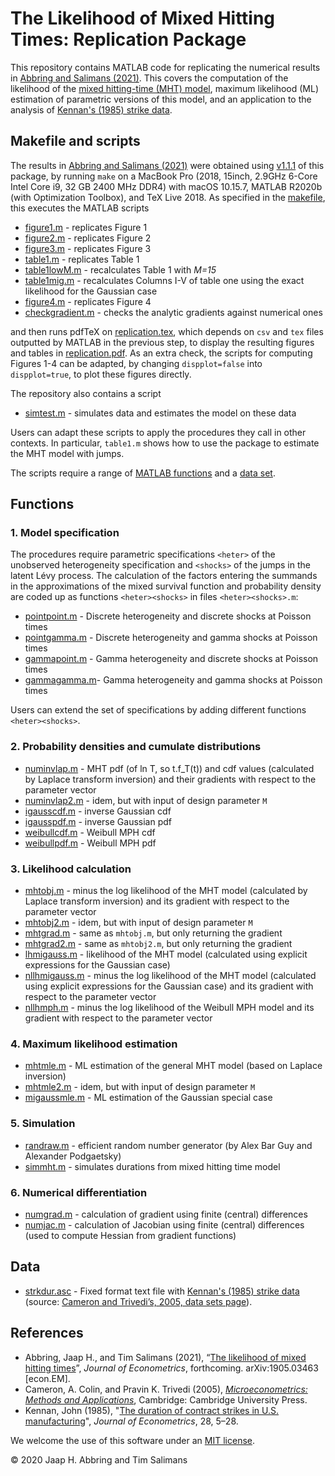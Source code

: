 # The Likelihood of Mixed Hitting Times: Replication Package

This repository contains MATLAB code for replicating the numerical results in [Abbring and Salimans (2021)](https://arxiv.org/abs/1905.03463). This covers the computation of the likelihood of the [mixed hitting-time (MHT) model](http://jaap.abbring.org/images/pdf/ecta7312.pdf), maximum likelihood (ML) estimation of parametric versions of this model, and an application to the analysis of [Kennan's (1985) strike data](https://www.ssc.wisc.edu/~jkennan/research/JEM85.pdf). 

## Makefile and scripts

The results in [Abbring and Salimans (2021)](https://arxiv.org/abs/1905.03463) were obtained using [v1.1.1](https://github.com/jabbring/mht-likelihood/releases/tag/v1.1.1) of this package, by running `make` on a MacBook Pro (2018, 15inch, 2.9GHz 6-Core Intel Core i9, 32 GB 2400 MHz DDR4) with macOS 10.15.7, MATLAB R2020b (with Optimization Toolbox), and TeX Live 2018. As specified in the [makefile](https://github.com/jabbring/mht-likelihood/blob/master/makefile), this executes the MATLAB scripts

- [figure1.m](https://github.com/jabbring/mht-likelihood/blob/master/figure1.m) -  replicates Figure 1
- [figure2.m](https://github.com/jabbring/mht-likelihood/blob/master/figure2.m) -  replicates Figure 2
- [figure3.m](https://github.com/jabbring/mht-likelihood/blob/master/figure3.m) -  replicates Figure 3
- [table1.m](https://github.com/jabbring/mht-likelihood/blob/master/table1.m) - replicates Table 1
- [table1lowM.m](https://github.com/jabbring/mht-likelihood/blob/master/table1lowM.m) - recalculates Table 1 with *M=15*
- [table1mig.m](https://github.com/jabbring/mht-likelihood/blob/master/table1mig.m) - recalculates Columns I-V of table one using the exact likelihood for the Gaussian case
- [figure4.m](https://github.com/jabbring/mht-likelihood/blob/master/figure4.m) - replicates Figure 4
- [checkgradient.m](https://github.com/jabbring/mht-likelihood/blob/master/checkgradient.m) - checks the analytic gradients against numerical ones

and then runs pdfTeX on [replication.tex](https://github.com/jabbring/mht-likelihood/blob/master/replication.tex), which depends on `csv` and `tex` files outputted by MATLAB in the previous step, to display the resulting figures and tables in [replication.pdf](https://github.com/jabbring/mht-likelihood/blob/master/replication.pdf). As an extra check, the scripts for computing Figures 1-4 can be adapted, by changing `dispplot=false` into `dispplot=true`, to plot these figures directly. 

The repository also contains a script

- [simtest.m](https://github.com/jabbring/mht-likelihood/blob/master/simtest.m) - simulates data and estimates the model on these data

Users can adapt these scripts to apply the procedures they call in other contexts. In particular, `table1.m` shows how to use the package to estimate the MHT model with jumps. 

The scripts require a range of [MATLAB functions](#functions) and a [data set](#data).

## Functions

### 1. Model specification

The procedures require parametric specifications `<heter>` of the unobserved heterogeneity specification and `<shocks>` of the jumps in the latent Lévy process. The calculation of the factors entering the summands in the approximations of the mixed survival function and probability density are coded up as functions `<heter><shocks>` in files `<heter><shocks>.m`:

- [pointpoint.m](https://github.com/jabbring/mht-likelihood/blob/master/pointpoint.m) - Discrete heterogeneity and discrete shocks at Poisson times
- [pointgamma.m](https://github.com/jabbring/mht-likelihood/blob/master/pointgamma.m) - Discrete heterogeneity and gamma shocks at Poisson times
- [gammapoint.m](https://github.com/jabbring/mht-likelihood/blob/master/gammapoint.m) - Gamma heterogeneity and discrete shocks at Poisson times
- [gammagamma.m](https://github.com/jabbring/mht-likelihood/blob/master/gammagamma.m)- Gamma heterogeneity and gamma shocks at Poisson times

Users can extend the set of specifications by adding different functions `<heter><shocks>`.

### 2. Probability densities and cumulate distributions

- [numinvlap.m](https://github.com/jabbring/mht-likelihood/blob/master/numinvlap.m) - MHT pdf (of ln T, so t.f_T(t)) and cdf values (calculated by Laplace transform inversion) and their gradients with respect to the parameter vector
- [numinvlap2.m](https://github.com/jabbring/mht-likelihood/blob/master/numinvlap2.m) - idem, but with input of design parameter `M`
- [igausscdf.m](https://github.com/jabbring/mht-likelihood/blob/master/igausscdf.m) - inverse Gaussian cdf
- [igausspdf.m](https://github.com/jabbring/mht-likelihood/blob/master/igausspdf.m) - inverse Gaussian pdf
- [weibullcdf.m](https://github.com/jabbring/mht-likelihood/blob/master/weibullcdf.m) - Weibull MPH cdf
- [weibullpdf.m](https://github.com/jabbring/mht-likelihood/blob/master/weibullpdf.m) - Weibull MPH pdf

### 3. Likelihood calculation

- [mhtobj.m](https://github.com/jabbring/mht-likelihood/blob/master/mhtobj.m) - minus the log likelihood of the MHT model (calculated by Laplace transform inversion) and its gradient with respect to the parameter vector
- [mhtobj2.m](https://github.com/jabbring/mht-likelihood/blob/master/mhtobj2.m) - idem, but with input of design parameter `M`
- [mhtgrad.m](https://github.com/jabbring/mht-likelihood/blob/master/mhtgrad.m) - same as `mhtobj.m`, but only returning the gradient
- [mhtgrad2.m](https://github.com/jabbring/mht-likelihood/blob/master/mhtgrad2.m) - same as `mhtobj2.m`, but only returning the gradient
- [lhmigauss.m](https://github.com/jabbring/mht-likelihood/blob/master/lhmigauss.m) - likelihood of the MHT model (calculated using explicit expressions for the Gaussian case)
- [nllhmigauss.m](https://github.com/jabbring/mht-likelihood/blob/master/nllhmigauss.m) - minus the log likelihood of the MHT model (calculated using explicit expressions for the Gaussian case) and its gradient with respect to the parameter vector
- [nllhmph.m](https://github.com/jabbring/mht-likelihood/blob/master/nllhmph.m) - minus the log likelihood of the Weibull MPH model and its gradient with respect to the parameter vector

### 4. Maximum likelihood estimation

- [mhtmle.m](https://github.com/jabbring/mht-likelihood/blob/master/mhtmle.m) - ML estimation of the general MHT model (based on Laplace inversion)
- [mhtmle2.m](https://github.com/jabbring/mht-likelihood/blob/master/mhtmle2.m) - idem, but with input of design parameter `M`
- [migaussmle.m](https://github.com/jabbring/mht-likelihood/blob/master/migaussmle.m) - ML estimation of the Gaussian special case

### 5. Simulation

- [randraw.m](https://github.com/jabbring/mht-likelihood/blob/master/randraw.m) - efficient random number generator (by Alex Bar Guy and Alexander Podgaetsky)
- [simmht.m](https://github.com/jabbring/mht-likelihood/blob/master/simmht.m) - simulates durations from mixed hitting time model

### 6. Numerical differentiation

- [numgrad.m](https://github.com/jabbring/mht-likelihood/blob/master/numgrad.m) - calculation of gradient using finite (central) differences
- [numjac.m](https://github.com/jabbring/mht-likelihood/blob/master/numjac.m) - calculation of Jacobian using finite (central) differences (used to compute Hessian from gradient functions)

## Data

- [strkdur.asc](https://github.com/jabbring/mht-likelihood/blob/master/strkdur.asc) - Fixed format text file with [Kennan's (1985) strike data](https://www.ssc.wisc.edu/~jkennan/research/JEM85.pdf) (source: [Cameron and Trivedi’s, 2005, data sets page](http://cameron.econ.ucdavis.edu/mmabook/mmadata.html)).

## References
- Abbring, Jaap H., and Tim Salimans (2021), “[The likelihood of mixed hitting times](https://arxiv.org/abs/1905.03463)”, *Journal of Econometrics*, forthcoming. arXiv:1905.03463 \[econ.EM\].
- Cameron, A. Colin, and Pravin K. Trivedi (2005), *[Microeconometrics: Methods and Applications](http://cameron.econ.ucdavis.edu/mmabook/mma.html)*, Cambridge: Cambridge University Press.
- Kennan, John (1985), "[The duration of contract strikes in U.S. manufacturing](https://www.ssc.wisc.edu/~jkennan/research/JEM85.pdf)", *Journal of Econometrics*, 28, 5–28.

We welcome the use of this software under an [MIT license](https://github.com/jabbring/mht-likelihood/blob/master/LICENSE).

&copy; 2020 Jaap H. Abbring and Tim Salimans
